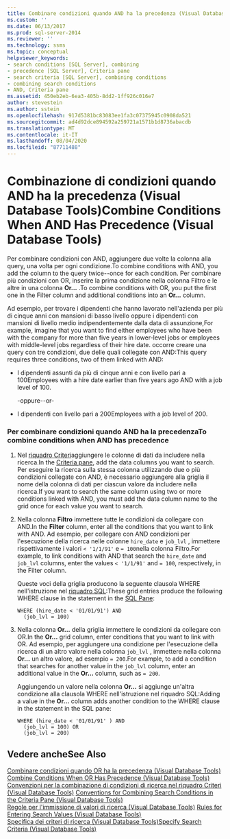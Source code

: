 ```yaml
---
title: Combinare condizioni quando AND ha la precedenza (Visual Database Tools) | Microsoft Docs
ms.custom: ''
ms.date: 06/13/2017
ms.prod: sql-server-2014
ms.reviewer: ''
ms.technology: ssms
ms.topic: conceptual
helpviewer_keywords:
- search conditions [SQL Server], combining
- precedence [SQL Server], Criteria pane
- search criteria [SQL Server], combining conditions
- combining search conditions
- AND, Criteria pane
ms.assetid: 450eb2eb-6ea3-405b-8dd2-1ff926c016e7
author: stevestein
ms.author: sstein
ms.openlocfilehash: 917d5381bc83083ee1fa3c07375945c0908da521
ms.sourcegitcommit: ad4d92dce894592a259721a1571b1d8736abacdb
ms.translationtype: MT
ms.contentlocale: it-IT
ms.lasthandoff: 08/04/2020
ms.locfileid: "87711488"
---
```

# <a name="combine-conditions-when-and-has-precedence-visual-database-tools"></a><span data-ttu-id="16421-102">Combinazione di condizioni quando AND ha la precedenza (Visual Database Tools)</span><span class="sxs-lookup"><span data-stu-id="16421-102">Combine Conditions When AND Has Precedence (Visual Database Tools)</span></span>
  <span data-ttu-id="16421-103">Per combinare condizioni con AND, aggiungere due volte la colonna alla query, una volta per ogni condizione.</span><span class="sxs-lookup"><span data-stu-id="16421-103">To combine conditions with AND, you add the column to the query twice--once for each condition.</span></span> <span data-ttu-id="16421-104">Per combinare più condizioni con OR, inserire la prima condizione nella colonna Filtro e le altre in una colonna **Or...** .</span><span class="sxs-lookup"><span data-stu-id="16421-104">To combine conditions with OR, you put the first one in the Filter column and additional conditions into an **Or...** column.</span></span>  
  
 <span data-ttu-id="16421-105">Ad esempio, per trovare i dipendenti che hanno lavorato nell'azienda per più di cinque anni con mansioni di basso livello oppure i dipendenti con mansioni di livello medio indipendentemente dalla data di assunzione,</span><span class="sxs-lookup"><span data-stu-id="16421-105">For example, imagine that you want to find either employees who have been with the company for more than five years in lower-level jobs or employees with middle-level jobs regardless of their hire date.</span></span> <span data-ttu-id="16421-106">occorre creare una query con tre condizioni, due delle quali collegate con AND:</span><span class="sxs-lookup"><span data-stu-id="16421-106">This query requires three conditions, two of them linked with AND:</span></span>  
  
-   <span data-ttu-id="16421-107">I dipendenti assunti da più di cinque anni e con livello pari a 100</span><span class="sxs-lookup"><span data-stu-id="16421-107">Employees with a hire date earlier than five years ago AND with a job level of 100.</span></span>  
  
     <span data-ttu-id="16421-108">-oppure-</span><span class="sxs-lookup"><span data-stu-id="16421-108">-or-</span></span>  
  
-   <span data-ttu-id="16421-109">I dipendenti con livello pari a 200</span><span class="sxs-lookup"><span data-stu-id="16421-109">Employees with a job level of 200.</span></span>  
  
### <a name="to-combine-conditions-when-and-has-precedence"></a><span data-ttu-id="16421-110">Per combinare condizioni quando AND ha la precedenza</span><span class="sxs-lookup"><span data-stu-id="16421-110">To combine conditions when AND has precedence</span></span>  
  
1.  <span data-ttu-id="16421-111">Nel [riquadro Criteri](visual-database-tools.md)aggiungere le colonne di dati da includere nella ricerca.</span><span class="sxs-lookup"><span data-stu-id="16421-111">In the [Criteria pane](visual-database-tools.md), add the data columns you want to search.</span></span> <span data-ttu-id="16421-112">Per eseguire la ricerca sulla stessa colonna utilizzando due o più condizioni collegate con AND, è necessario aggiungere alla griglia il nome della colonna di dati per ciascun valore da includere nella ricerca.</span><span class="sxs-lookup"><span data-stu-id="16421-112">If you want to search the same column using two or more conditions linked with AND, you must add the data column name to the grid once for each value you want to search.</span></span>  
  
2.  <span data-ttu-id="16421-113">Nella colonna **Filtro** immettere tutte le condizioni da collegare con AND.</span><span class="sxs-lookup"><span data-stu-id="16421-113">In the **Filter** column, enter all the conditions that you want to link with AND.</span></span> <span data-ttu-id="16421-114">Ad esempio, per collegare con AND condizioni per l'esecuzione della ricerca nelle colonne `hire_date` e `job_lvl` , immettere rispettivamente i valori `< '1/1/91'` e `= 100`nella colonna Filtro.</span><span class="sxs-lookup"><span data-stu-id="16421-114">For example, to link conditions with AND that search the `hire_date` and `job_lvl` columns, enter the values `< '1/1/91'` and `= 100`, respectively, in the Filter column.</span></span>  
  
     <span data-ttu-id="16421-115">Queste voci della griglia producono la seguente clausola WHERE nell'istruzione nel [riquadro SQL](sql-pane-visual-database-tools.md):</span><span class="sxs-lookup"><span data-stu-id="16421-115">These grid entries produce the following WHERE clause in the statement in the [SQL Pane](sql-pane-visual-database-tools.md):</span></span>  
  
    ```  
    WHERE (hire_date < '01/01/91') AND  
      (job_lvl = 100)  
    ```  
  
3.  <span data-ttu-id="16421-116">Nella colonna **Or...** della griglia immettere le condizioni da collegare con OR.</span><span class="sxs-lookup"><span data-stu-id="16421-116">In the **Or...** grid column, enter conditions that you want to link with OR.</span></span> <span data-ttu-id="16421-117">Ad esempio, per aggiungere una condizione per l'esecuzione della ricerca di un altro valore nella colonna `job_lvl` , immettere nella colonna **Or...** un altro valore, ad esempio `= 200`.</span><span class="sxs-lookup"><span data-stu-id="16421-117">For example, to add a condition that searches for another value in the `job_lvl` column, enter an additional value in the **Or...** column, such as `= 200`.</span></span>  
  
     <span data-ttu-id="16421-118">Aggiungendo un valore nella colonna **Or...** si aggiunge un'altra condizione alla clausola WHERE nell'istruzione nel riquadro SQL:</span><span class="sxs-lookup"><span data-stu-id="16421-118">Adding a value in the **Or...** column adds another condition to the WHERE clause in the statement in the SQL pane:</span></span>  
  
    ```  
    WHERE (hire_date < '01/01/91' ) AND  
      (job_lvl = 100) OR   
      (job_lvl = 200)  
    ```  
  
## <a name="see-also"></a><span data-ttu-id="16421-119">Vedere anche</span><span class="sxs-lookup"><span data-stu-id="16421-119">See Also</span></span>  
 <span data-ttu-id="16421-120">[Combinare condizioni quando OR ha la precedenza &#40;Visual Database Tools&#41;](combine-conditions-when-or-has-precedence-visual-database-tools.md) </span><span class="sxs-lookup"><span data-stu-id="16421-120">[Combine Conditions When OR Has Precedence &#40;Visual Database Tools&#41;](combine-conditions-when-or-has-precedence-visual-database-tools.md) </span></span>  
 <span data-ttu-id="16421-121">[Convenzioni per la combinazione di condizioni di ricerca nel riquadro Criteri &#40;Visual Database Tools&#41;](conventions-combine-search-conditions-in-criteria-pane-visual-db-tools.md) </span><span class="sxs-lookup"><span data-stu-id="16421-121">[Conventions for Combining Search Conditions in the Criteria Pane &#40;Visual Database Tools&#41;](conventions-combine-search-conditions-in-criteria-pane-visual-db-tools.md) </span></span>  
 <span data-ttu-id="16421-122">[Regole per l'immissione di valori di ricerca &#40;Visual Database Tools&#41;](rules-for-entering-search-values-visual-database-tools.md) </span><span class="sxs-lookup"><span data-stu-id="16421-122">[Rules for Entering Search Values &#40;Visual Database Tools&#41;](rules-for-entering-search-values-visual-database-tools.md) </span></span>  
 [<span data-ttu-id="16421-123">Specifica dei criteri di ricerca &#40;Visual Database Tools&#41;</span><span class="sxs-lookup"><span data-stu-id="16421-123">Specify Search Criteria &#40;Visual Database Tools&#41;</span></span>](specify-search-criteria-visual-database-tools.md)  
  
  
